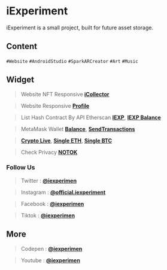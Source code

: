 # iExperiment
iExperiment is a small project, built for future asset storage.

## Content
`#Website`
`#AndroidStudio`
`#SparkARCreator`
`#Art`
`#Music`

## Widget
>Website NFT Responsive **[iCollector](https://icollector.000webhostapp.com/)**

>Website Responsive **[Profile](https://iexperimen.github.io/profile)**

>List Hash Contract By API Etherscan **[IEXP](https://iexperimen.github.io/listhashcontract/)**, **[IEXP Balance](https://iexperimen.github.io/about/)**

>MetaMask Wallet **[Balance](https://iexperimen.github.io/balance)**, **[SendTransactions](https://iexperimen.github.io/metamask/send)**

>**[Crypto Live](https://iexperimen.github.io/cryptolive)**, **[Single ETH](https://iexperimen.github.io/cryptolive/eth)**, **[Single BTC](https://iexperimen.github.io/cryptolive/btc)**

>Check Privacy **[NOTOK](https://iexperimen.github.io/privacy/)**


### Follow Us
>Twitter : **[@iexperimen](https://twitter.com/iexperimen)**

>Instagram : **[@official.iexperiment](https://instagram.com/official.iexperiment)**

>Facebook : **[@iexperimen](https://facebook.com/iexperimen)**

>Tiktok : **[@iexperimen](https://tiktok.com/@iexperimen)**

## More
>Codepen : **[@iexperimen](https://codepen.io/iexperimen)**

>Youtube : **[@iexperimen](https://www.youtube.com/channel/UCpgQmwf24f73ij_G1LfqCiA)**
